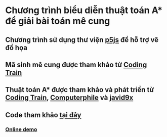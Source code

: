 # Chương trình biểu diễn thuật toán A\* để giải bài toán mê cung

## Chương trình sử dụng thư viện [p5js](https://p5js.org/) để hỗ trợ vẽ đồ họa

## Mã sinh mê cung được tham khảo từ [Coding Train](https://youtu.be/HyK_Q5rrcr4)

## Thuật toán A\* được tham khảo và phát triển từ [Coding Train](https://www.youtube.com/watch?v=aKYlikFAV4k), [Computerphile](https://www.youtube.com/watch?v=ySN5Wnu88nE) và [javid9x](https://www.youtube.com/watch?v=icZj67PTFhc&t=1s)

## Code tham khảo [tại đây](https://github.com/CodingTrain/AStar)

### [Online demo](https://blurk.github.io/astar-maze/)
